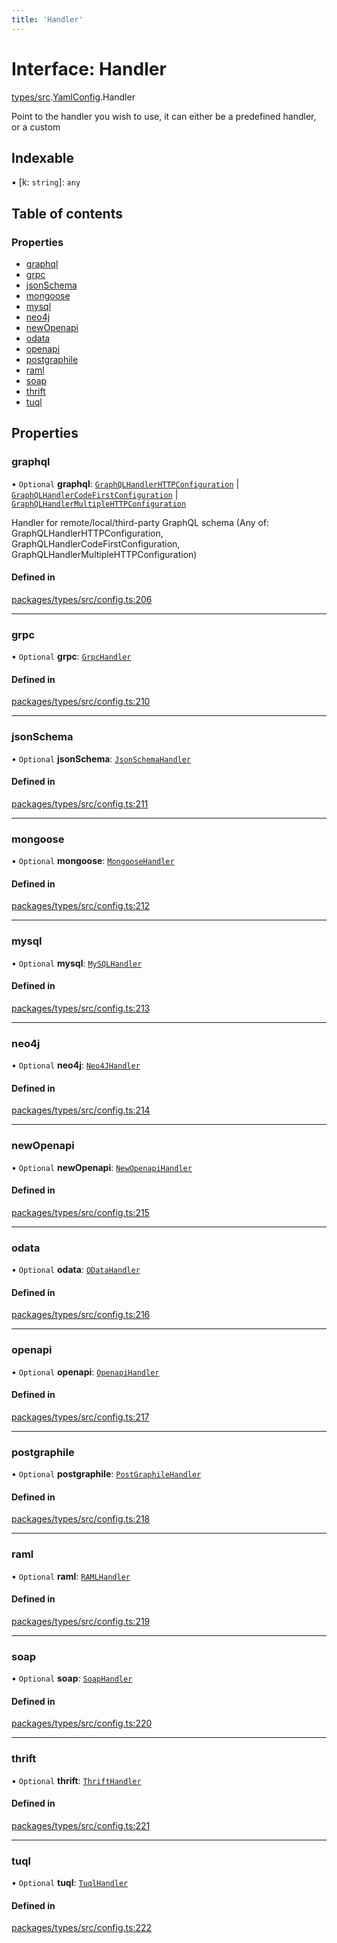 ```yaml
---
title: 'Handler'
---
```


# Interface: Handler

[types/src](../modules/types_src).[YamlConfig](../modules/types_src.YamlConfig).Handler

Point to the handler you wish to use, it can either be a predefined handler, or a custom

## Indexable

▪ [k: `string`]: `any`

## Table of contents

### Properties

- [graphql](types_src.YamlConfig.Handler#graphql)
- [grpc](types_src.YamlConfig.Handler#grpc)
- [jsonSchema](types_src.YamlConfig.Handler#jsonschema)
- [mongoose](types_src.YamlConfig.Handler#mongoose)
- [mysql](types_src.YamlConfig.Handler#mysql)
- [neo4j](types_src.YamlConfig.Handler#neo4j)
- [newOpenapi](types_src.YamlConfig.Handler#newopenapi)
- [odata](types_src.YamlConfig.Handler#odata)
- [openapi](types_src.YamlConfig.Handler#openapi)
- [postgraphile](types_src.YamlConfig.Handler#postgraphile)
- [raml](types_src.YamlConfig.Handler#raml)
- [soap](types_src.YamlConfig.Handler#soap)
- [thrift](types_src.YamlConfig.Handler#thrift)
- [tuql](types_src.YamlConfig.Handler#tuql)

## Properties

### graphql

• `Optional` **graphql**: [`GraphQLHandlerHTTPConfiguration`](types_src.YamlConfig.GraphQLHandlerHTTPConfiguration) \| [`GraphQLHandlerCodeFirstConfiguration`](types_src.YamlConfig.GraphQLHandlerCodeFirstConfiguration) \| [`GraphQLHandlerMultipleHTTPConfiguration`](types_src.YamlConfig.GraphQLHandlerMultipleHTTPConfiguration)

Handler for remote/local/third-party GraphQL schema (Any of: GraphQLHandlerHTTPConfiguration, GraphQLHandlerCodeFirstConfiguration, GraphQLHandlerMultipleHTTPConfiguration)

#### Defined in

[packages/types/src/config.ts:206](https://github.com/Urigo/graphql-mesh/blob/master/packages/types/src/config.ts#L206)

___

### grpc

• `Optional` **grpc**: [`GrpcHandler`](types_src.YamlConfig.GrpcHandler)

#### Defined in

[packages/types/src/config.ts:210](https://github.com/Urigo/graphql-mesh/blob/master/packages/types/src/config.ts#L210)

___

### jsonSchema

• `Optional` **jsonSchema**: [`JsonSchemaHandler`](types_src.YamlConfig.JsonSchemaHandler)

#### Defined in

[packages/types/src/config.ts:211](https://github.com/Urigo/graphql-mesh/blob/master/packages/types/src/config.ts#L211)

___

### mongoose

• `Optional` **mongoose**: [`MongooseHandler`](types_src.YamlConfig.MongooseHandler)

#### Defined in

[packages/types/src/config.ts:212](https://github.com/Urigo/graphql-mesh/blob/master/packages/types/src/config.ts#L212)

___

### mysql

• `Optional` **mysql**: [`MySQLHandler`](types_src.YamlConfig.MySQLHandler)

#### Defined in

[packages/types/src/config.ts:213](https://github.com/Urigo/graphql-mesh/blob/master/packages/types/src/config.ts#L213)

___

### neo4j

• `Optional` **neo4j**: [`Neo4JHandler`](types_src.YamlConfig.Neo4JHandler)

#### Defined in

[packages/types/src/config.ts:214](https://github.com/Urigo/graphql-mesh/blob/master/packages/types/src/config.ts#L214)

___

### newOpenapi

• `Optional` **newOpenapi**: [`NewOpenapiHandler`](types_src.YamlConfig.NewOpenapiHandler)

#### Defined in

[packages/types/src/config.ts:215](https://github.com/Urigo/graphql-mesh/blob/master/packages/types/src/config.ts#L215)

___

### odata

• `Optional` **odata**: [`ODataHandler`](types_src.YamlConfig.ODataHandler)

#### Defined in

[packages/types/src/config.ts:216](https://github.com/Urigo/graphql-mesh/blob/master/packages/types/src/config.ts#L216)

___

### openapi

• `Optional` **openapi**: [`OpenapiHandler`](types_src.YamlConfig.OpenapiHandler)

#### Defined in

[packages/types/src/config.ts:217](https://github.com/Urigo/graphql-mesh/blob/master/packages/types/src/config.ts#L217)

___

### postgraphile

• `Optional` **postgraphile**: [`PostGraphileHandler`](types_src.YamlConfig.PostGraphileHandler)

#### Defined in

[packages/types/src/config.ts:218](https://github.com/Urigo/graphql-mesh/blob/master/packages/types/src/config.ts#L218)

___

### raml

• `Optional` **raml**: [`RAMLHandler`](types_src.YamlConfig.RAMLHandler)

#### Defined in

[packages/types/src/config.ts:219](https://github.com/Urigo/graphql-mesh/blob/master/packages/types/src/config.ts#L219)

___

### soap

• `Optional` **soap**: [`SoapHandler`](types_src.YamlConfig.SoapHandler)

#### Defined in

[packages/types/src/config.ts:220](https://github.com/Urigo/graphql-mesh/blob/master/packages/types/src/config.ts#L220)

___

### thrift

• `Optional` **thrift**: [`ThriftHandler`](types_src.YamlConfig.ThriftHandler)

#### Defined in

[packages/types/src/config.ts:221](https://github.com/Urigo/graphql-mesh/blob/master/packages/types/src/config.ts#L221)

___

### tuql

• `Optional` **tuql**: [`TuqlHandler`](types_src.YamlConfig.TuqlHandler)

#### Defined in

[packages/types/src/config.ts:222](https://github.com/Urigo/graphql-mesh/blob/master/packages/types/src/config.ts#L222)
